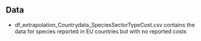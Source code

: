 ## Data

* df_extrapolation_Countrydata_SpeciesSectorTypeCost.csv contains the data for species reported in EU countries but with no reported costs
